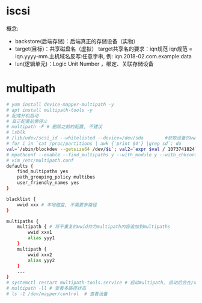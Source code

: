 # iscsi
概念:
- backstore(后端存储)：后端真正的存储设备（实物）
- target(目标)：共享磁盘名（虚拟）
        target共享名的要求：iqn规范
            iqn规范 = iqn.yyyy-mm.主机域名反写:任意字串,  例: iqn.2018-02.com.example:data
- lun(逻辑单元)：Logic Unit Number ，绑定、关联存储设备

# multipath
```sh
# yum install device-mapper-multipath -y
# apt install multipath-tools -y
# 配成开机启动
# 真正配置前需停止
# multipath -F # 删除之前的配置, 不建议
# lsblk
# /lib/udev/scsi_id --whitelisted --device=/dev/sda        #获取设备的wwid
# for i in `cat /proc/partitions | awk {'print $4'} |grep sd`; do
val=`/sbin/blockdev --getsize64 /dev/$i`; val2=`expr $val / 1073741824`; echo "/dev/$i:$val2 `/lib/udev/scsi_id -gud /dev/$i`"; done # 获取所有lun的wwid, VMware   Virtual disk没有wwid
# mpathconf --enable --find_multipaths y --with_module y --with_chkconfig y # 生成multipath.conf文件. 没删除过配置时不用重新生成
# vim /etc/multipath.conf
defaults {
	find_multipaths yes
	path_grouping_policy multibus
	user_friendly_names yes
}

blacklist {
	wwid xxx # 本地磁盘, 不需要多路径
}

multipaths {
	multipath { # 将不重复的wwid作为multipath内容追加到multipaths
		wwid xxx1
		alias yyy1
	}
	multipath {
		wwid xxx2
		alias yyy2
	}
	...
}
# systemctl restart multipath-tools.service # 启动multipath, 启动后会在/dev/mapper下生成多路径逻辑盘(即/dev/dm*), 此时盘权限全部都是root用户, 有文章介绍要通过udev来修改权限, 不知能否通过chown修改.
# multipath -ll # 查看多路径状态
# ls -1 /dev/mapper/control  # 查看设备
```